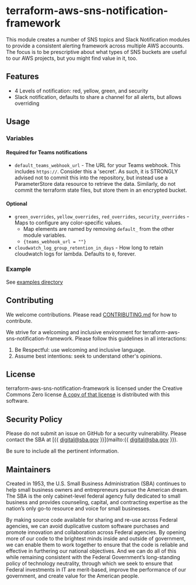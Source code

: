 # terraform-aws-sns-notification-framework

This module creates a number of SNS topics and Slack Notification modules to provide a consistent alerting framework across multiple AWS accounts.  The focus is to be prescriptive about what types of SNS buckets are useful to our AWS projects, but you might find value in it, too.

## Features

* 4 Levels of notification: red, yellow, green, and security
* Slack notification, defaults to share a channel for all alerts, but allows overriding

## Usage

### Variables

#### Required for Teams notifications

* `default_teams_webhook_url` - The URL for your Teams webhook. This includes `https://`.  Consider this a 'secret'.  As such, it is STRONGLY advised not to commit this into the repository, but instead use a ParameterStore data resource to retrieve the data.  Similarly, do not commit the terraform state files, but store them in an encrypted bucket.

#### Optional

* `green_overrides`, `yellow_overrides`, `red_overrides`, `security_overrides` - Maps to configure any color-specific values.
  * Map elements are named by removing `default_` from the other module variables.
  * `{teams_webhook_url = ""}`
* `cloudwatch_log_group_retention_in_days` - How long to retain cloudwatch logs for lambda.  Defaults to `0`, forever.

### Example

See [examples directory](./examples)

## Contributing

We welcome contributions. Please read [CONTRIBUTING.md](./CONTRIBUTING.md) for how to contribute.

We strive for a welcoming and inclusive environment for terraform-aws-sns-notification-framework.
Please follow this guidelines in all interactions:

1. Be Respectful: use welcoming and inclusive language.
2. Assume best intentions: seek to understand other's opinions.

## License

terraform-aws-sns-notification-framework is licensed under the Creative Commons Zero license
[A copy of that license](./LICENSE.md) is distributed with this software.

## Security Policy

Please do not submit an issue on GitHub for a security vulnerability.
Please contact the SBA at [{{ digital@sba.gov }}](mailto:{{ digital@sba.gov }}).

Be sure to include all the pertinent information.

## Maintainers

Created in 1953, the U.S. Small Business Administration (SBA) continues to help small business owners and entrepreneurs pursue the American dream. The SBA is the only cabinet-level federal agency fully dedicated to small business and provides counseling, capital, and contracting expertise as the nation’s only go-to resource and voice for small businesses.

By making source code available for sharing and re-use across Federal agencies, we can avoid duplicative custom software purchases and promote innovation and collaboration across Federal agencies. By opening more of our code to the brightest minds inside and outside of government, we can enable them to work together to ensure that the code is reliable and effective in furthering our national objectives. And we can do all of this while remaining consistent with the Federal Government’s long-standing policy of technology neutrality, through which we seek to ensure that Federal investments in IT are merit-based, improve the performance of our government, and create value for the American people.
